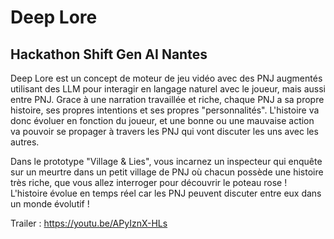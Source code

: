 # Deep Lore

## Hackathon Shift Gen AI Nantes

Deep Lore est un concept de moteur de jeu vidéo avec des PNJ augmentés utilisant des LLM pour interagir en langage naturel avec le joueur, mais aussi entre PNJ. Grace à une narration travaillée et riche, chaque PNJ a sa propre histoire, ses propres intentions et ses propres "personnalités". L'histoire va donc évoluer en fonction du joueur, et une bonne ou une mauvaise action va pouvoir se propager à travers les PNJ qui vont discuter les uns avec les autres.

Dans le prototype "Village & Lies", vous incarnez un inspecteur qui enquête sur un meurtre dans un petit village de PNJ où chacun possède une histoire très riche, que vous allez interroger pour découvrir le poteau rose ! L'histoire évolue en temps réel car les PNJ peuvent discuter entre eux dans un monde évolutif !

Trailer : https://youtu.be/APyIznX-HLs
